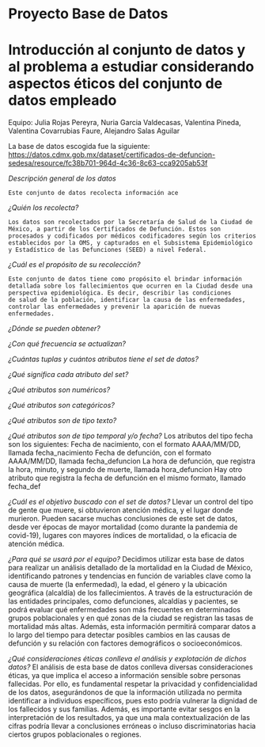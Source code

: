 # Proyecto Base de Datos

# Introducción al conjunto de datos y al problema a estudiar considerando aspectos éticos del conjunto de datos empleado
  Equipo: Julia Rojas Pereyra, Nuria Garcia Valdecasas, Valentina Pineda, Valentina Covarrubias Faure, Alejandro Salas Aguilar

  La base de datos escogida fue la siguiente: 
    https://datos.cdmx.gob.mx/dataset/certificados-de-defuncion-sedesa/resource/fc38b701-964d-4c36-8c63-cca9205ab53f

  *Descripción general de los datos*
  
    Este conjunto de datos recolecta información ace
    
  *¿Quién los recolecta?*
  
    Los datos son recolectados por la Secretaría de Salud de la Ciudad de México, a partir de los Certificados de Defunción. Estos son procesados y codificados por médicos codificadores según los criterios     establecidos por la OMS, y capturados en el Subsistema Epidemiológico y Estadístico de las Defunciones (SEED) a nivel Federal.
    
  *¿Cuál es el propósito de su recolección?*
  
    Este conjunto de datos tiene como propósito el brindar información detallada sobre los fallecimientos que ocurren en la Ciudad desde una perspectiva epidemiológica. Es decir, describir las condiciones      de salud de la población, identificar la causa de las enfermedades, controlar las enfermedades y prevenir la aparición de nuevas enfermedades.
    
  *¿Dónde se pueden obtener?*
  
  *¿Con qué frecuencia se actualizan?*
  
  *¿Cuántas tuplas y cuántos atributos tiene el set de datos?*
  
  *¿Qué significa cada atributo del set?*
  
  *¿Qué atributos son numéricos?*
  
  *¿Qué atributos son categóricos?*
  
  *¿Qué atributos son de tipo texto?*
  
  *¿Qué atributos son de tipo temporal y/o fecha?*
    Los atributos del tipo fecha son los siguientes:
    Fecha de nacimiento, con el formato AAAA/MM/DD, llamada fecha_nacimiento
    Fecha de defunción, con el formato AAAA/MM/DD, llamada fecha_defuncion
    La hora de defunción, que registra la hora, minuto, y segundo de muerte, llamada hora_defuncion
    Hay otro atributo que registra la fecha de defunción en el mismo formato, llamado fecha_def
    
  *¿Cuál es el objetivo buscado con el set de datos?*
    Llevar un control del tipo de gente que muere, si obtuvieron atención médica, y el lugar donde murieron. Pueden sacarse muchas conclusiones de este set de datos, desde ver épocas de mayor mortalidad        (como durante la pandemia de covid-19), lugares con mayores índices de mortalidad, o la eficacia de atención médica.
    
  *¿Para qué se usará por el equipo?*
    Decidimos utilizar esta base de datos para realizar un análisis detallado de la mortalidad en la Ciudad de México, identificando patrones y tendencias en función de variables clave como la causa de         muerte (la enfermedad), la edad, el género y la ubicación geográfica (alcaldía) de los fallecimientos. A través de la estructuración de las entidades principales, como defunciones, alcaldías y              pacientes, se podrá evaluar qué enfermedades son más frecuentes en determinados grupos poblacionales y en qué zonas de la ciudad se registran las tasas de mortalidad más altas. Además, esta información     permitirá comparar datos a lo largo del tiempo para detectar posibles cambios en las causas de defunción y su relación con factores demográficos o socioeconómicos.
    
  *¿Qué consideraciones éticas conlleva el análisis y explotación de dichos datos?*
    El análisis de esta base de datos conlleva diversas consideraciones éticas, ya que implica el acceso a información sensible sobre personas fallecidas. Por ello, es fundamental respetar la privacidad y      confidencialidad de los datos, asegurándonos de que la información utilizada no permita identificar a individuos específicos, pues esto podría vulnerar la dignidad de los fallecidos y sus familias.         Además, es importante evitar sesgos en la interpretación de los resultados, ya que una mala contextualización de las cifras podría llevar a conclusiones erróneas o incluso discriminatorias hacia            ciertos grupos poblacionales o regiones.
